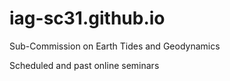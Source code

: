 # iag-sc31.github.io
Sub-Commission on Earth Tides and Geodynamics

Scheduled and past online seminars
